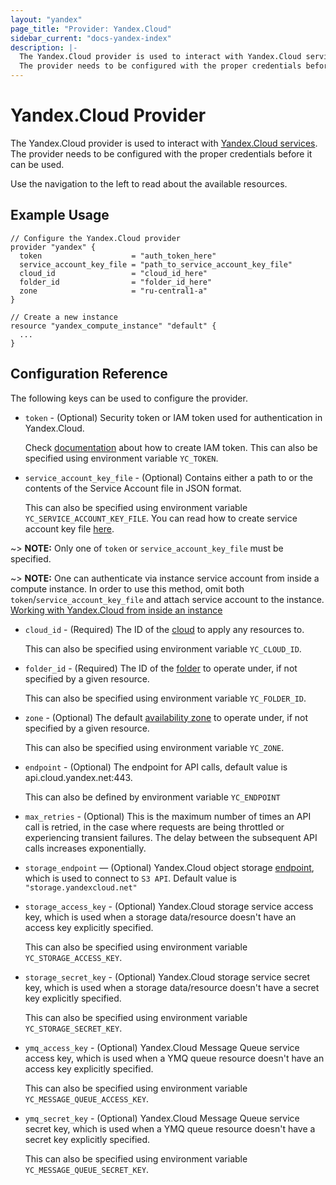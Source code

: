 ```yaml
---
layout: "yandex"
page_title: "Provider: Yandex.Cloud"
sidebar_current: "docs-yandex-index"
description: |-
  The Yandex.Cloud provider is used to interact with Yandex.Cloud services.
  The provider needs to be configured with the proper credentials before it can be used.
---
```


# Yandex.Cloud Provider

The Yandex.Cloud provider is used to interact with
[Yandex.Cloud services](https://cloud.yandex.com/). The provider needs
to be configured with the proper credentials before it can be used.

Use the navigation to the left to read about the available resources.

## Example Usage

```hcl
// Configure the Yandex.Cloud provider
provider "yandex" {
  token                    = "auth_token_here"
  service_account_key_file = "path_to_service_account_key_file"
  cloud_id                 = "cloud_id_here"
  folder_id                = "folder_id_here"
  zone                     = "ru-central1-a"
}

// Create a new instance
resource "yandex_compute_instance" "default" {
  ...
}
```

## Configuration Reference

The following keys can be used to configure the provider.

* `token` - (Optional) Security token or IAM token used for authentication in Yandex.Cloud.

  Check [documentation][yandex-iam-create-token] about how to create IAM token.
  This can also be specified using environment variable `YC_TOKEN`.

* `service_account_key_file` - (Optional) Contains either a path to or the contents of the Service Account file in JSON format.

  This can also be specified using environment variable `YC_SERVICE_ACCOUNT_KEY_FILE`.
  You can read how to create service account key file [here][yandex-service-account-key].

~> **NOTE:** Only one of `token` or `service_account_key_file` must be specified.

~> **NOTE:** One can authenticate via instance service account from inside a compute instance. In order to use this method, omit both `token`/`service_account_key_file` and attach service account to the instance.
[Working with Yandex.Cloud from inside an instance][instance-service-account]

* `cloud_id` - (Required) The ID of the [cloud][yandex-cloud] to apply any resources to.

  This can also be specified using environment variable `YC_CLOUD_ID`.

* `folder_id` - (Required) The ID of the [folder][yandex-folder] to operate under, if not specified by a given resource.

  This can also be specified using environment variable `YC_FOLDER_ID`.

* `zone` - (Optional) The default [availability zone][yandex-zone] to operate under, if not specified by a given resource.

  This can also be specified using environment variable `YC_ZONE`.

* `endpoint` - (Optional) The endpoint for API calls, default value is api.cloud.yandex.net:443.

  This can also be defined by environment variable `YC_ENDPOINT`

* `max_retries` - (Optional) This is the maximum number of times an API call is retried, in the case where requests
  are being throttled or experiencing transient failures. The delay between the subsequent API calls increases
  exponentially.

* `storage_endpoint` — (Optional) Yandex.Cloud object storage [endpoint][yandex-storage-endpoint], which is used to connect to `S3 API`. Default value is `"storage.yandexcloud.net"`

* `storage_access_key` - (Optional) Yandex.Cloud storage service access key, which is used when a storage data/resource doesn't have an access key explicitly specified.

  This can also be specified using environment variable `YC_STORAGE_ACCESS_KEY`.

* `storage_secret_key` - (Optional) Yandex.Cloud storage service secret key, which is used when a storage data/resource doesn't have a secret key explicitly specified.

  This can also be specified using environment variable `YC_STORAGE_SECRET_KEY`.

* `ymq_access_key` - (Optional) Yandex.Cloud Message Queue service access key, which is used when a YMQ queue resource doesn't have an access key explicitly specified.

  This can also be specified using environment variable `YC_MESSAGE_QUEUE_ACCESS_KEY`.

* `ymq_secret_key` - (Optional) Yandex.Cloud Message Queue service secret key, which is used when a YMQ queue resource doesn't have a secret key explicitly specified.

  This can also be specified using environment variable `YC_MESSAGE_QUEUE_SECRET_KEY`.

[yandex-cloud]: https://cloud.yandex.com/docs/resource-manager/concepts/resources-hierarchy#cloud
[yandex-folder]: https://cloud.yandex.com/docs/resource-manager/concepts/resources-hierarchy#folder
[yandex-zone]: https://cloud.yandex.com/docs/overview/concepts/geo-scope
[yandex-service-account-key]: https://cloud.yandex.com/docs/iam/operations/iam-token/create-for-sa#keys-create
[instance-service-account]: https://cloud.yandex.com/docs/compute/operations/vm-connect/auth-inside-vm
[yandex-iam-create-token]: https://cloud.yandex.com/docs/iam/operations/iam-token/create
[yandex-storage-endpoint]: https://cloud.yandex.com/en-ru/docs/storage/s3/#request-url
